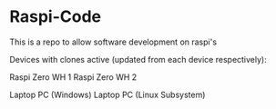 # Raspi-Code
This is a repo to allow software development on raspi's

Devices with clones active (updated from each device respectively):

Raspi Zero WH 1 
Raspi Zero WH 2

Laptop PC (Windows)
Laptop PC (Linux Subsystem)
